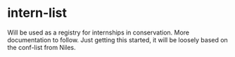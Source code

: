 intern-list
===========

Will be used as a registry for internships in conservation. More documentation to follow.
Just getting this started, it will be loosely based on the conf-list from Niles.
